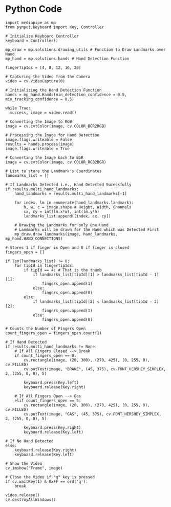 <h1>Python Code</h1>
          
          
         
    import mediapipe as mp 
    from pynput.keyboard import Key, Controller 

    # Initialize Keyboard Controller
    keyboard = Controller()

    mp_draw = mp.solutions.drawing_utils # Function to Draw Landmarks over Hand
    mp_hand = mp.solutions.hands # Hand Detection Function

    fingerTipIds = [4, 8, 12, 16, 20]

    # Capturing the Video from the Camera
    video = cv.VideoCapture(0)

    # Initializing the Hand Detection Function
    hands = mp_hand.Hands(min_detection_confidence = 0.5, min_tracking_confidence = 0.5)

    while True:
      success, image = video.read()

    # Converting the Image to RGB
    image = cv.cvtColor(image, cv.COLOR_BGR2RGB)

    # Processing the Image for Hand Detection
    image.flags.writeable = False
    results = hands.process(image)
    image.flags.writeable = True

    # Converting the Image back to BGR
    image = cv.cvtColor(image, cv.COLOR_RGB2BGR)

    # List to store the Landmark's Coordinates
    landmarks_list = []

    # If Landmarks Detected i.e., Hand Detected Sucessfully
    if results.multi_hand_landmarks:
        hand_landmarks = results.multi_hand_landmarks[-1]

        for index, lm in enumerate(hand_landmarks.landmark):
            h, w, c = image.shape # Height, Width, Channels
            cx, cy = int(lm.x*w), int(lm.y*h)
            landmarks_list.append([index, cx, cy])

        # Drawing the Landmarks for only One Hand
        # Landmarks will be drawn for the Hand which was Detected First
        mp_draw.draw_landmarks(image, hand_landmarks, mp_hand.HAND_CONNECTIONS)

    # Stores 1 if finger is Open and 0 if finger is closed
    fingers_open = []

    if len(landmarks_list) != 0:
        for tipId in fingerTipIds:
            if tipId == 4: # That is the thumb
                if landmarks_list[tipId][1] > landmarks_list[tipId - 1][1]:
                    fingers_open.append(1)
                else: 
                    fingers_open.append(0)
            else:
                if landmarks_list[tipId][2] < landmarks_list[tipId - 2][2]:
                    fingers_open.append(1)
                else: 
                    fingers_open.append(0)

    # Counts the Number of Fingers Open
    count_fingers_open = fingers_open.count(1)

    # If Hand Detected
    if results.multi_hand_landmarks != None:
        # If All Fingers Closed --> Break
        if count_fingers_open == 0:
            cv.rectangle(image, (20, 300), (270, 425), (0, 255, 0), cv.FILLED)
            cv.putText(image, "BRAKE", (45, 375), cv.FONT_HERSHEY_SIMPLEX, 2, (255, 0, 0), 5)

            keyboard.press(Key.left)
            keyboard.release(Key.right)

        # If All Fingers Open --> Gas
        elif count_fingers_open == 5:
            cv.rectangle(image, (20, 300), (270, 425), (0, 255, 0), cv.FILLED)
            cv.putText(image, "GAS", (45, 375), cv.FONT_HERSHEY_SIMPLEX, 2, (255, 0, 0), 5)

            keyboard.press(Key.right)
            keyboard.release(Key.left)

    # If No Hand Detected
    else:
        keyboard.release(Key.right)
        keyboard.release(Key.left)

    # Show the Video
    cv.imshow("Frame", image)
    
    # Close the Video if "q" key is pressed
    if cv.waitKey(1) & 0xFF == ord('q'):
        break

    video.release()
    cv.destroyAllWindows()
